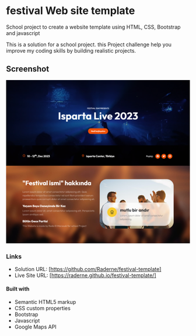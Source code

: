 # festival Web site template
School project to create a website template using HTML, CSS, Bootstrap and javascript

This is a solution for a school project. this Project challenge help you improve my coding skills by building realistic projects.

## Screenshot

![](./assets/video/websiteScreenshot.png)

### Links

- Solution URL: [https://github.com/Raderne/festival-template]
- Live Site URL: [https://raderne.github.io/festival-template/]

#### Built with
- Semantic HTML5 markup
- CSS custom properties
- Bootstrap
- Javascript
- Google Maps API
